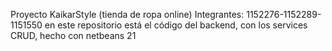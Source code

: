 Proyecto KaikarStyle (tienda de ropa online)
Integrantes: 1152276-1152289-1151550
en este repositorio está el código del backend, con los services CRUD, hecho con netbeans 21
